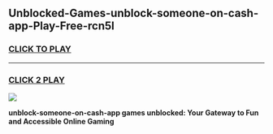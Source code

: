 
## Unblocked-Games-unblock-someone-on-cash-app-Play-Free-rcn5l
<h3>
<a href="https://premium76.site?title=unblock-someone-on-cash-app&ref=20M">CLICK TO PLAY</a></h3>
<hr>

<h3>
<a href="https://premium76.site?title=unblock-someone-on-cash-app&ref=20M">CLICK 2 PLAY</a>
  
</h3>

<a href="https://premium76.site?title=unblock-someone-on-cash-app&ref=19M"><img src="https://clearcache.store/games.png"></a>


**unblock-someone-on-cash-app games unblocked: Your Gateway to Fun and Accessible Online Gaming**
